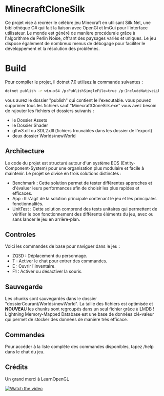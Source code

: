 # MinecraftCloneSilk


Ce projet vise à recréer le célèbre jeu Minecraft en utilisant Silk.Net, une bibliothèque C# qui fait la liaison avec OpenGl et ImGui pour l'interface utilisateur. Le monde est généré de manière procédurale grâce à l'algorithme de Perlin Noise, offrant des paysages variés et uniques. Le jeu dispose également de nombreux menus de débogage pour faciliter le développement et la résolution des problèmes.

# Build 
Pour compiler le projet, il dotnet 7.0
utilisez la commande suivantes :
```bash
dotnet publish -r win-x64 /p:PublishSingleFile=true /p:IncludeNativeLibrariesForSelfExtract=true
```
vous aurez le dossier "publish" qui contient le l'executable.
vous pouvez supprimer tous les fichiers sauf "MinecraftCloneSilk.exe" 
vous avez besoin de rajouter les fichiers et dossiers suivants :
- le Dossier Assets
- le Dossier Shader
- glfw3.dll ou SDL2.dll (fichiers trouvables dans les dossier de l'export)
- deux dossier Worlds/newWorld




## Architecture 

Le code du projet est structuré autour d'un système ECS (Entity-Component-System) pour une organisation plus modulaire et facile à maintenir. Le projet se divise en trois solutions distinctes :

- Benchmark : Cette solution permet de tester différentes approches et d'évaluer leurs performances afin de choisir les plus rapides et efficaces.
- App : Il s'agit de la solution principale contenant le jeu et les principales fonctionnalités.
- UnitTest : Cette solution comprend des tests unitaires qui permettent de vérifier le bon fonctionnement des différents éléments du jeu, avec ou sans lancer le jeu en arrière-plan.

## Controles 
Voici les commandes de base pour naviguer dans le jeu :

- ZQSD : Déplacement du personnage.
- T : Activer le chat pour entrer des commandes.
- E : Ouvrir l'inventaire.
- F1 : Activer ou désactiver la souris.

## Sauvegarde
Les chunks sont sauvegardés dans le dossier "dossierCourant/Worlds/newWorld". La taille des fichiers est optimisée 
et **NOUVEAU** les chunks sont regroupés dans un seul fichier grâce à LMDB !
Lightning Memory-Mapped Database est une base de données clé-valeur qui permet de stocker des données de manière très efficace.
## Commandes
Pour accéder à la liste complète des commandes disponibles, tapez /help dans le chat du jeu.

## Crédits
Un grand merci à LearnOpenGL


[![Watch the video](https://img.youtube.com/vi/XlYM7xdmK9M/maxresdefault.jpg)](https://youtu.be/XlYM7xdmK9M)

